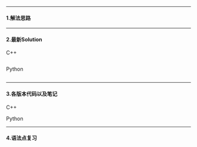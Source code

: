 * * *
#### 1.解法思路


* * *

#### 2.最新Solution

C++
```

```
Python
```

```
* * *

#### 3.各版本代码以及笔记
C++


Python



* * *

#### 4.语法点复习

